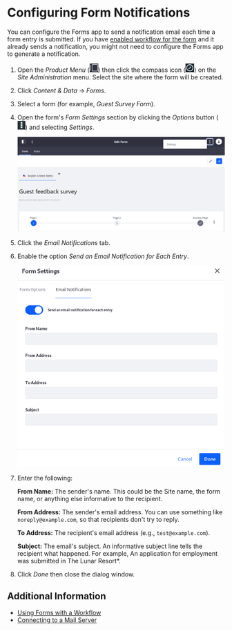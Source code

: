 # Configuring Form Notifications

You can configure the Forms app to send a notification email each time a form entry is submitted. If you have [enabled workflow for the form](./advanced-forms-usage/using-forms-with-a-workflow.md) and it already sends a notification, you might not need to configure the Forms app to generate a notification.

1. Open the _Product Menu_ (![Product Menu](../../../images/icon-product-menu.png)) then click the compass icon (![Compass](../../../images/icon-compass.png)) on the _Site Administration_ menu. Select the site where the form will be created.
1. Click _Content & Data_  &rarr; _Forms_.
1. Select a form (for example, _Guest Survey Form_).
1. Open the form's _Form Settings_ section by clicking the _Options_ button (![Options](../../../images/icon-options.png)) and selecting _Settings_.

    ![Form Settings](./configuring-form-notifications/images/01.png)

1. Click the _Email Notifications_ tab.
1. Enable the option _Send an Email Notification for Each Entry_.

    ![Configure email notifications each time a form entry is submitted.](./configuring-form-notifications/images/02.png)

1. Enter the following:

    **From Name:** The sender's name. This could be the Site name, the form name, or anything else informative to the recipient.

    **From Address:** The sender's email address. You can use something like `noreply@example.com`, so that recipients don't try to reply.

    **To Address:** The recipient's email address (e.g., `test@example.com`).

    **Subject:** The email's subject. An informative subject line tells the recipient what happened. For example, An application for employment was submitted in The Lunar Resort*.

1. Click _Done_ then close the dialog window.

## Additional Information

* [Using Forms with a Workflow](./advanced-forms-usage/using-forms-with-a-workflow.md)
* [Connecting to a Mail Server](../../../installation-and-upgrades/setting-up-liferay-dxp/connecting-to-a-mail-server.md)
